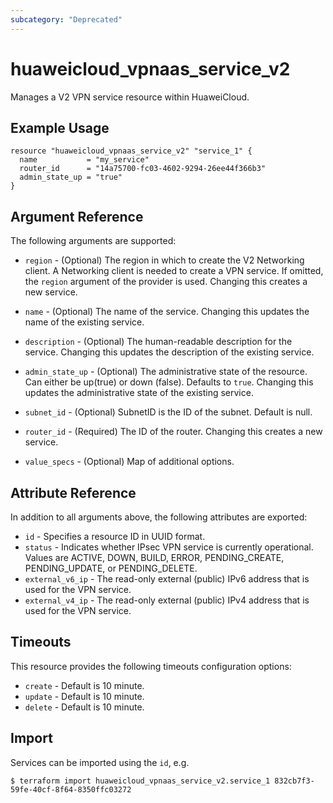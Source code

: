 ```yaml
---
subcategory: "Deprecated"
---
```


# huaweicloud_vpnaas_service_v2

Manages a V2 VPN service resource within HuaweiCloud.

## Example Usage

```hcl
resource "huaweicloud_vpnaas_service_v2" "service_1" {
  name           = "my_service"
  router_id      = "14a75700-fc03-4602-9294-26ee44f366b3"
  admin_state_up = "true"
}
```

## Argument Reference

The following arguments are supported:

* `region` - (Optional) The region in which to create the V2 Networking client. A Networking client is needed to create
  a VPN service. If omitted, the
  `region` argument of the provider is used. Changing this creates a new service.

* `name` - (Optional) The name of the service. Changing this updates the name of the existing service.

* `description` - (Optional) The human-readable description for the service. Changing this updates the description of
  the existing service.

* `admin_state_up` - (Optional) The administrative state of the resource. Can either be up(true) or down (false).
  Defaults to `true`. Changing this updates the administrative state of the existing service.

* `subnet_id` - (Optional) SubnetID is the ID of the subnet. Default is null.

* `router_id` - (Required) The ID of the router. Changing this creates a new service.

* `value_specs` - (Optional) Map of additional options.

## Attribute Reference

In addition to all arguments above, the following attributes are exported:

* `id` - Specifies a resource ID in UUID format.
* `status` - Indicates whether IPsec VPN service is currently operational. Values are ACTIVE, DOWN, BUILD, ERROR,
  PENDING_CREATE, PENDING_UPDATE, or PENDING_DELETE.
* `external_v6_ip` - The read-only external (public) IPv6 address that is used for the VPN service.
* `external_v4_ip` - The read-only external (public) IPv4 address that is used for the VPN service.

## Timeouts

This resource provides the following timeouts configuration options:

* `create` - Default is 10 minute.
* `update` - Default is 10 minute.
* `delete` - Default is 10 minute.

## Import

Services can be imported using the `id`, e.g.

```
$ terraform import huaweicloud_vpnaas_service_v2.service_1 832cb7f3-59fe-40cf-8f64-8350ffc03272
```
